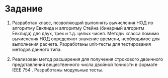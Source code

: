 # Задание
1.	Разработан класс, позволяющий выполнять вычисления НОД по алгоритму Евклида и алгоритму Стейна (бинарный алгоритм Евклида) для двух, трех и т.д. целых чисел. 
Методы класса помимо вычисления НОД определяют значение времени, необходимое для выполнения расчета. Разработаны unit-тесты для тестирования методов данного типа.

2.	Реализован метод расширения для получения строкового двоичного представления вещественного числа двойной точности в формате IEEE 754 . Разработаны модульные тесты. 
